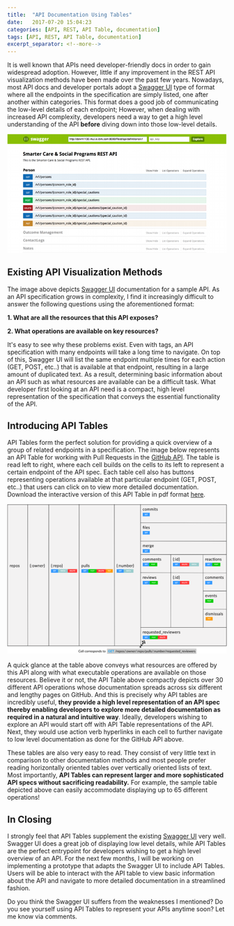 ```yaml
--- 
title:  "API Documentation Using Tables"
date:   2017-07-20 15:04:23
categories: [API, REST, API Table, documentation]
tags: [API, REST, API Table, documentation]
excerpt_separator: <!--more-->
---
```


It is well known that APIs need developer-friendly docs in order
to gain widespread adoption. However, little if any improvement in the REST API visualization methods have been made over the 
past few years. Nowadays, most API docs and developer portals adopt a [Swagger UI](http://petstore.swagger.io/) type of format where all the endpoints in the specification
are simply listed, one after another within categories. This format does a good job of communicating the low-level details of each endpoint; However, 
when dealing with increased API complexity, developers need a way to get a high level understanding of the API **before** diving down into those
low-level details.

<!--more--> 
![swagger example](/images/petstorev2.png)

## Existing API Visualization Methods

The image above depicts [Swagger UI](http://petstore.swagger.io/) documentation for a sample API. As an API specification grows in complexity,
I find it increasingly difficult to answer the following questions using the aforementioned format:

**1. What are all the resources that this API exposes?**

**2. What operations are available on key resources?**

It's easy to see why these problems exist. Even with tags, an API specification with many endpoints will take a long time to
navigate. On top of this, Swagger UI will
list the same endpoint multiple times for each action (GET, POST, etc..) that is available at that endpoint, resulting in a large amount of 
duplicated text. As a result, determining basic information about an API such as what resources are available can be a difficult task.
What developer first looking at an API need is a compact, high level representation of the specification that conveys the essential functionality
of the API.

## Introducing API Tables

API Tables form the perfect solution for providing a quick overview of a group of related endpoints in a specification. The image below represents
an API Table for working with Pull Requests in the [GitHub API](https://developer.github.com/v3/). The table is
read left to right, where each cell builds on the cells to its left to represent a certain endpoint of the API
spec. Each table cell also has buttons representing operations available at that particular endpoint (GET, POST, etc..) 
that users can click on to view more detailed documentation. Download the interactive version of this API Table in
pdf format [here](https://github.com/Zir0-93/zir0-93.github.io/raw/master/images/tabular_github_apiv3.pdf).

![tabexpr](/images/tabexprv7.svg)

A quick glance at the table above conveys what resources are offered by this API along with
what executable operations are available on those resources.
Believe it or not, the API Table above compactly depicts over 30 different API operations whose documentation spreads across six different
and lengthy pages 
on GitHub. And this is precisely why API tables are incredibly useful, **they provide a high level representation of an API spec thereby enabling
developers to explore more detailed documentation as required in a natural and intuitive way**. Ideally, developers wishing to explore an API
would start off with API Table representations of the API. Next, they would use action verb hyperlinks in each cell to further navigate to low level documentation as done for the GitHub API above.

These tables are also very easy to read. They consist of very little text in comparison
to other documentation methods and most people prefer reading horizontally oriented tables over vertically oriented lists of text. Most importantly, **API Tables can represent larger and more sophisticated API specs without sacrificing readability.** For example,
the sample table depicted above can easily accommodate displaying up to 65 different operations!


## In Closing

I strongly feel that API Tables supplement the existing [Swagger UI](http://petstore.swagger.io/) very well. Swagger UI does a great job of
displaying low level details, while API Tables are the perfect entrypoint for developers wishing to get a high level 
overview of an API. For the next few months, I will be working on
implementing a prototype that adapts the Swagger UI to include API Tables. Users will be able to interact with the API table
to view basic information about the API and navigate to more detailed documentation in a streamlined fashion.

Do you think the Swagger UI suffers from the weaknesses I mentioned? Do you see yourself using API Tables to represent your APIs anytime soon? Let me know via comments.
